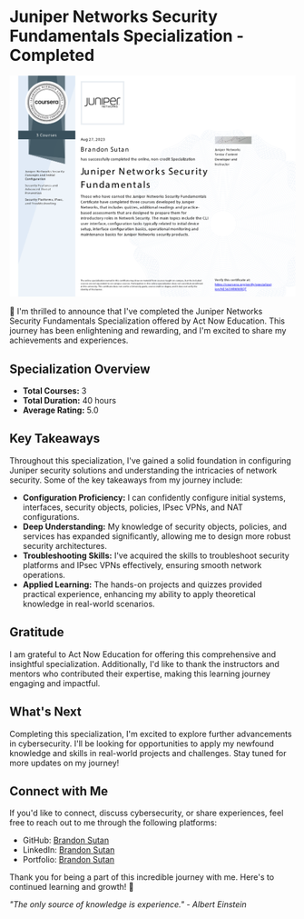 # Juniper Networks Security Fundamentals Specialization - Completed

![Completion Badge](JuniperNetworkSecurityFundamentals.png)

🎉 I'm thrilled to announce that I've completed the Juniper Networks Security Fundamentals Specialization offered by Act Now Education. This journey has been enlightening and rewarding, and I'm excited to share my achievements and experiences.

## Specialization Overview

- **Total Courses:** 3
- **Total Duration:** 40 hours
- **Average Rating:** 5.0

## Key Takeaways

Throughout this specialization, I've gained a solid foundation in configuring Juniper security solutions and understanding the intricacies of network security. Some of the key takeaways from my journey include:

- **Configuration Proficiency:** I can confidently configure initial systems, interfaces, security objects, policies, IPsec VPNs, and NAT configurations.
- **Deep Understanding:** My knowledge of security objects, policies, and services has expanded significantly, allowing me to design more robust security architectures.
- **Troubleshooting Skills:** I've acquired the skills to troubleshoot security platforms and IPsec VPNs effectively, ensuring smooth network operations.
- **Applied Learning:** The hands-on projects and quizzes provided practical experience, enhancing my ability to apply theoretical knowledge in real-world scenarios.

## Gratitude

I am grateful to Act Now Education for offering this comprehensive and insightful specialization. Additionally, I'd like to thank the instructors and mentors who contributed their expertise, making this learning journey engaging and impactful.

## What's Next

Completing this specialization, I'm excited to explore further advancements in cybersecurity. I'll be looking for opportunities to apply my newfound knowledge and skills in real-world projects and challenges. Stay tuned for more updates on my journey!

## Connect with Me

If you'd like to connect, discuss cybersecurity, or share experiences, feel free to reach out to me through the following platforms:

- GitHub: [Brandon Sutan](https://github.com/brandonsutan)
- LinkedIn: [Brandon Sutan](https://www.linkedin.com/in/brandonsutan/)
- Portfolio: [Brandon Sutan](https://brandonsutan.github.io/)

Thank you for being a part of this incredible journey with me. Here's to continued learning and growth! 🚀

_"The only source of knowledge is experience." - Albert Einstein_
